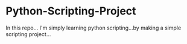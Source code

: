 # Python-Scripting-Project


In this repo... I'm simply learning python scripting...by making a simple scripting project...
